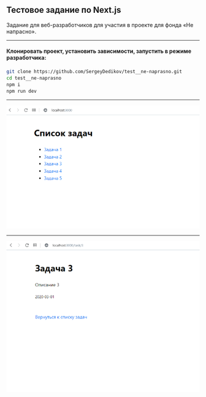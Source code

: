 ## Тестовое задание по Next.js

Задание для веб-разработчиков для участия в проекте для фонда «Не напрасно».

---

#### Клонировать проект, установить зависимости, запустить в режиме разработчика:

```sh
git clone https://github.com/SergeyDedikov/test__ne-naprasno.git
cd test__ne-naprasno
npm i
npm run dev
```

---

![image](./imgs/main-page.png)

---

![image](./imgs/task.png)
